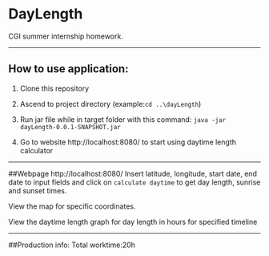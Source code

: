 # DayLength

CGI summer internship homework.

---
## How to use application:
1. Clone this repository

2. Ascend to project directory (example:`cd ..\dayLength`) 

3. Run jar file while in target folder with this command: `java -jar dayLength-0.0.1-SNAPSHOT.jar`

4. Go to website http://localhost:8080/ to start using daytime length calculator

---

##Webpage http://localhost:8080/
Insert latitude, longitude, start date, end date to input fields and click on `calculate daytime` to get day length, sunrise and sunset times.

View the map for specific coordinates.

View the daytime length graph for day length in hours for specified timeline

---
##Production info:
Total worktime:20h
